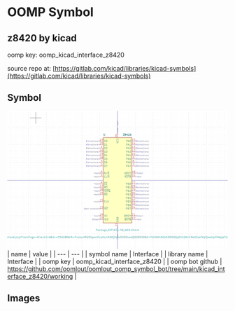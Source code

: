 # OOMP Symbol  
## z8420  by kicad  
  
oomp key: oomp_kicad_interface_z8420  
  
source repo at: [https://gitlab.com/kicad/libraries/kicad-symbols](https://gitlab.com/kicad/libraries/kicad-symbols)  
## Symbol  
  
[![working.png](working_600.png)](working.png)  
| name | value | 
| --- | --- | 
| symbol name | Interface | 
| library name | Interface | 
| oomp key | oomp_kicad_interface_z8420 | 
| oomp bot github | https://github.com/oomlout/oomlout_oomp_symbol_bot/tree/main/kicad_interface_z8420/working | 
## Images  
